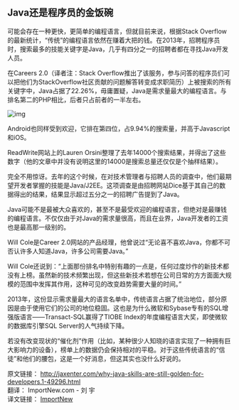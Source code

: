 Java还是程序员的金饭碗
------------

可能会存在一种更快，更简单的编程语言，但就目前来说，根据Stack Overflow的最新统计，“传统”的编程语言依然在赚着大把的钱。在2013年，招聘程序员时，搜索最多的技能关键字是Java，几乎有四分之一的招聘者都在寻找Java开发人员。

在Careers 2.0（译者注：Stack Overflow推出了该服务，参与问答的程序员们可以把他们为StackOverflow社区贡献的问题解答转变成求职简历）上被搜索的所有关键字中，Java占据了22.26%，毋庸置疑，Java是需求量最大的编程语言。与排名第二的PHP相比，后者只占前者的一半左右。

![img](http://emanual.github.io/md-newsfeeds/img/2014101201.jpg)

Android也同样受到欢迎，它排在第四位，占9.94%的搜索量，并高于Javascript和iOS。

ReadWrite网站上的Lauren Orsini整理了去年14000个搜索结果，并得出了这些数字（他的文章中并没有说明这里的14000是搜索总量还仅仅是个抽样结果）。

完全不用惊讶。去年的这个时候，在对技术管理者与招聘人员的调查中，他们最期望开发者掌握的技能是Java/J2EE。这项调查是由招聘网站Dice基于其自己的数据得出的结果，结果显示超过五分之一的招聘广告提到了Java。

Java可能不是最被大众喜欢的，甚至不是最受欢迎的编程语言，但绝对是最赚钱的编程语言。不仅仅由于对Java的需求量很高，而且在业界，Java开发者的工资也是最高那一级别的。

Will Cole是Career 2.0网站的产品经理，他曾说过“无论喜不喜欢Java，你都不可否认许多人知道Java，许多公司需要Java。”

Will Cole还说到：“上面那份排名中特别有趣的一点是，任何过度炒作的新技术都没有上榜。虽然新的技术频繁出现，但这些新技术若想在公司日常的方方面面大规模的范围中发挥其作用，这种可见的改变趋势需要大量的时间。”

2013年，这份显示需求量最大的语言名单中，传统语言占据了统治地位，部分原因是由于使用它们的公司的地位稳固。这也是为什么微软和Sybase专有的SQL增强版语言——Transact-SQL赢得了TIOBE Index的年度编程语言大奖，即使微软的数据库引擎SQL Server的人气持续下降。

若没有改变现状的“催化剂”作用（比如，某种很少人知晓的语言实现了一种拥有巨大影响力的设备），榜单上的数据仍会保持相对的平稳。对于这些传统语言的“信徒”和他们的腰包，这是一个好消息，但这其实也没什么好说的。


原文链接： http://jaxenter.com/why-java-skills-are-still-golden-for-developers.1-49296.html  
翻译： ImportNew.com - 刘 宇  
译文链接： [ImportNew](http://www.importnew.com/10773.html)  